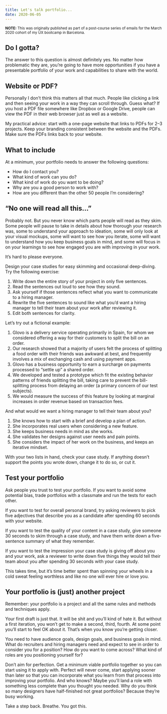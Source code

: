```yaml
---
title: Let's talk portfolio...
date: 2020-06-05
---
```


<small>**NOTE:** This was originally published as part of a post-course series of emails for the March 2020 cohort of my UX bootcamp in Barcelona.</small>

## Do I gotta?

The answer to this question is almost definitely yes. No matter how problematic they are, you’re going to have more opportunities if you have a presentable portfolio of your work and capabilities to share with the world.

## Website or PDF?

Personally I don’t think this matters all that much. People like clicking a link and then seeing your work in a way they can scroll through. Guess what? If you host a PDF file somewhere like Dropbox or Google Drive, people can view the PDF in their web browser just as well as a website.

My practical advice: start with a one-page website that links to PDFs for 2–3 projects. Keep your branding consistent between the website and the PDFs. Make sure the PDFs links back to your website.

## What to include

At a minimum, your portfolio needs to answer the following questions:

- How do I contact you?
- What kind of work can you do?
- What kind of work do you want to be doing?
- Why are you a good person to work with?
- How are you different than the other 50 people I’m considering?

## “No one will read all this...”

Probably not. But you never know which parts people will read as they skim. Some people will pause to take in details about how thorough your research was, some to understand your approach to ideation, some will only look at your visual mockups, some will want to see how you iterate, some will want to understand how you keep business goals in mind, and some will focus in on your learnings to see how engaged you are with improving in your work.

It’s hard to please everyone.

Design your case studies for easy skimming and occasional deep-diving. Try the following exercise:

1. Write down the entire story of your project in only five sentences.
2. Read the sentences out loud to see how they sound.
3. Ask yourself if those sentences reflect what you want to communicate to a hiring manager.
4. Rewrite the five sentences to sound like what you’d want a hiring manager to tell their team about your work after reviewing it.
5. Edit both sentences for clarity.

Let’s try out a fictional example:

1. Glovo is a delivery service operating primarily in Spain, for whom we considered offering a way for their customers to split the bill on an order.
2. Our research showed that a majority of users felt the process of splitting a food order with their friends was awkward at best, and frequently involves a mix of exchanging cash and using payment apps.
3. Glovo has a business opportunity to earn a surcharge on payments processed to “settle up” a shared order.
4. We developed and tested a prototype which fit the existing behavior patterns of friends splitting the bill, taking care to prevent the bill-splitting process from delaying an order (a primary concern of our test subjects).
5. We would measure the success of this feature by looking at marginal increases in order revenue based on transaction fees.

And what would we want a hiring manager to tell their team about you?

1. She knows how to start with a brief and develop a plan of action.
2. She incorporates real users when considering a new feature.
3. She keeps business needs in mind as she works.
4. She validates her designs against user needs and pain points.
5. She considers the impact of her work on the business, and keeps an iterative mindset.

With your two lists in hand, check your case study. If anything doesn’t support the points you wrote down, change it to do so, or cut it.

## Test your portfolio

Ask people you trust to test your portfolio. If you want to avoid some potential bias, trade portfolios with a classmate and run the tests for each other.

If you want to test for overall personal brand, try asking reviewers to pick five adjectives that describe you as a candidate after spending 60 seconds with your website.

If you want to test the quality of your content in a case study, give someone 30 seconds to skim through a case study, and have them write down a five-sentence summary of what they remember.

If you want to test the impression your case study is giving off about you and your work, ask a reviewer to write down five things they would tell their team about you after spending 30 seconds with your case study.

This takes time, but it’s time better spent than spinning your wheels in a cold sweat feeling worthless and like no one will ever hire or love you.

## Your portfolio is (just) another project

Remember: your portfolio is a project and all the same rules and methods and techniques apply.

Your first draft is just that. It will be shit and you’ll kind of hate it. But without a first iteration, you won’t get to make a second, third, fourth. At some point you’ll start to feel OK about it. That’s when you know you’re getting closer.

You need to have audience goals, design goals, and business goals in mind. What do recruiters and hiring managers need and expect to see in order to consider you for a position? How do you want to come across? What kind of roles are you positioning yourself for?

Don’t aim for perfection. Get a minimum viable portfolio together so you can start using it to apply with. Perfect will never come, start applying sooner than later so that you can incorporate what you learn from that process into improving your portfolio. And who knows? Maybe you’ll land a role with something less complete than you thought you needed. Why do you think so many designers have half-finished not great portfolios? Because they’re busy working.

Take a step back. Breathe. You got this.
